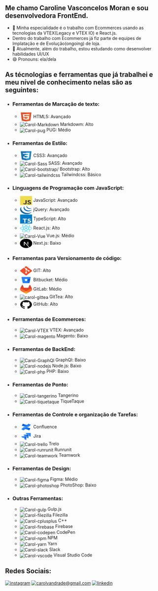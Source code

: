 ## Me chamo Caroline Vasconcelos Moran e sou desenvolvedora FrontEnd. 

- 🔭 Minha especialidade é o trabalho com Ecommerces usando as tecnologias da VTEX(Legacy e VTEX IO) e React.js. 
- Dentro do trabalho com Ecommerces já fiz parte de equipes de Implatação e de Evolução(ongoing) de loja. 
- 🌱 Atualmente, além do trabalho, estou estudando como desenvolver habilidades UI/UX 
- 😄 Pronouns: ela/dela

<div style="display: inline_block">
    <h2>
      As técnologias e ferramentas que já trabalhei e meu nível de
      conhecimento nelas são as seguintes:
    </h2>
    <ul>
        <li>
          <h3>Ferramentas de Marcação de texto:</h3>
          <ul
            style="
              display: flex;
              flex-direction: column;
              align-items: flex-start;
              column-gap: 10px;
              flex-wrap: wrap;
            "
          >
            <li>
              <span>
                <img
                  align="center"
                  alt="Carol-HTML"
                  height="30"
                  width="40"
                  src="https://raw.githubusercontent.com/devicons/devicon/master/icons/html5/html5-original.svg"
                />
              </span>
              <span>HTML5:</span>
              <span> Avançado</span>
            </li>
            <li>
              <span>
                <img
                  align="center"
                  alt="Carol-Markdown"
                  height="30"
                  width="40"
                  src="https://cdn.jsdelivr.net/gh/devicons/devicon/icons/markdown/markdown-original.svg"
                />
              </span>
              <span>Markdowm:</span>
              <span> Alto</span>
            </li>
            <li>
              <span>
                <img
                  align="center"
                  alt="Carol-pug"
                  height="30"
                  width="40"
                  src="https://miro.medium.com/max/1024/0*vAevCpR3F-p2T9NB."
                />
              </span>
              <span>PUG:</span>
              <span>Médio</span>
            </li>
          </ul>
        </li>
        <li>
          <h3>Ferramentas de Estilo:</h3>
          <ul
            style="
              display: flex;
              flex-direction: column;
              align-items: flex-start;
              column-gap: 10px;
              flex-wrap: wrap;
            "
          >
            <li>
              <span>
                <img
                  align="center"
                  alt="Carol-CSS"
                  height="30"
                  width="40"
                  src="https://raw.githubusercontent.com/devicons/devicon/master/icons/css3/css3-original.svg"
                />
              </span>
              <span>CSS3:</span>
              <span> Avançado</span>
            </li>
            <li>
              <span>
                <img
                  align="center"
                  alt="Carol-Sass"
                  height="30"
                  width="40"
                  src="https://cdn.jsdelivr.net/gh/devicons/devicon/icons/sass/sass-original.svg"
                />
              </span>
              <span>SASS:</span>
              <span> Avançado</span>
            </li>
            <li>
              <span>
                <img
                  align="center"
                  alt="Carol-bootstrap/"
                  height="30"
                  width="40"
                  src="https://cdn.jsdelivr.net/gh/devicons/devicon/icons/bootstrap/bootstrap-original.svg"
                />
              </span>
              <span>Bootstrap:</span>
              <span>Alto</span>
            </li>
            <li>
              <span>
                <img
                  align="center"
                  alt="Carol-tailwindcss"
                  height="30"
                  width="40"
                  src="https://cdn.jsdelivr.net/gh/devicons/devicon/icons/tailwindcss/tailwindcss-plain.svg"
                />
              </span>
              <span>Tailwindcss:</span>
              <span> Básico</span>
            </li>
          </ul>
        </li>
        <li>
          <h3>Linguagens de Programação com JavaScript:</h3>
          <ul
            style="
              display: flex;
              flex-direction: column;
              align-items: flex-start;
              column-gap: 10px;
              flex-wrap: wrap;
            "
          >
            <li>
              <span>
                <img
                  align="center"
                  alt="carol-Js"
                  height="30"
                  width="40"
                  src="https://raw.githubusercontent.com/devicons/devicon/master/icons/javascript/javascript-original.svg"
                />
              </span>
              <span>JavaScript:</span>
              <span> Avançado</span>
            </li>
            <li>
              <span>
                <img
                  align="center"
                  alt="carol-jquery"
                  height="30"
                  width="40"
                  src="https://raw.githubusercontent.com/devicons/devicon/master/icons/jquery/jquery-original.svg"
                />
              </span>
              <span>jQuery:</span>
              <span> Avançado</span>
            </li>
            <li>
              <span>
                <img
                  align="center"
                  alt="carol-Ts"
                  height="30"
                  width="40"
                  src="https://raw.githubusercontent.com/devicons/devicon/master/icons/typescript/typescript-original.svg"
                />
              </span>
              <span>TypeScript:</span>
              <span>Alto</span>
            </li>
            <li>
              <span>
                <img
                  align="center"
                  alt="Carol-React"
                  height="30"
                  width="40"
                  src="https://raw.githubusercontent.com/devicons/devicon/master/icons/react/react-original.svg"
                />
              </span>
              <span>React.js:</span>
              <span>Alto</span>
            </li>
            <li>
              <span>
                <img
                  align="center"
                  alt="Carol-Vue"
                  height="30"
                  width="40"
                  src="https://cdn.jsdelivr.net/gh/devicons/devicon/icons/vuejs/vuejs-original.svg"
                />
              </span>
              <span>Vue.js:</span>
              <span>Médio</span>
            </li>
            <li>
              <span>
                <img
                  align="center"
                  alt="Carol-nextjs"
                  height="30"
                  width="40"
                  src="https://raw.githubusercontent.com/devicons/devicon/master/icons/nextjs/nextjs-original.svg"
                />
              </span>
              <span>Next.js:</span>
              <span>Baixo</span>
            </li>
          </ul>
        </li>
        <li>
          <h3>Ferramentas para Versionamento de código:</h3>
          <ul
            style="
              display: flex;
              flex-direction: column;
              align-items: flex-start;
              column-gap: 10px;
              flex-wrap: wrap;
            "
          >
            <li>
              <span>
                <img
                  align="center"
                  alt="carol-Git"
                  height="30"
                  width="40"
                  src="https://raw.githubusercontent.com/devicons/devicon/master/icons/git/git-original.svg"
                />
              </span>
              <span>GIT:</span>
              <span>Alto</span>
            </li>
            <li>
              <span>
                <img
                  align="center"
                  alt="carol-bitbucket"
                  height="30"
                  width="40"
                  src="https://raw.githubusercontent.com/devicons/devicon/master/icons/bitbucket/bitbucket-original.svg"
                />
              </span>
              <span>Bitbucket:</span>
              <span>Médio</span>
            </li>
            <li>
              <span>
                <img
                  align="center"
                  alt="carol-gitlab"
                  height="30"
                  width="40"
                  src="https://raw.githubusercontent.com/devicons/devicon/master/icons/gitlab/gitlab-original.svg"
                />
              </span>
              <span>GitLab:</span>
              <span>Médio</span>
            </li>
            <li>
              <span>
                <img
                  align="center"
                  alt="carol-gittea"
                  height="30"
                  width="40"
                  src="https://gitea.ecommercetools.com.br/assets/img/logo.svg"
                />
              </span>
              <span>GitTea:</span>
              <span>Alto</span>
            </li>
            <li>
              <span>
                <img
                  align="center"
                  alt="carol-github"
                  height="30"
                  width="40"
                  src="https://raw.githubusercontent.com/devicons/devicon/master/icons/github/github-original.svg"
                />
              </span>
              <span>GitHub:</span>
              <span>Alto</span>
            </li>
          </ul>
        </li>
        <li>
          <h3>Ferramentas de Ecommerces:</h3>
          <ul
            style="
              display: flex;
              flex-direction: column;
              align-items: flex-start;
              column-gap: 10px;
              flex-wrap: wrap;
            "
          >
            <li>
              <span>
                <img
                  align="center"
                  alt="Carol-VTEX"
                  height="30"
                  width="40"
                  src="https://avatars.githubusercontent.com/u/1288938?s=200&v=4"
                />
              </span>
              <span>VTEX:</span>
              <span> Avançado</span>
            </li>
            <li>
              <span>
                <img
                  align="center"
                  alt="Carol-magento"
                  height="40"
                  width="40"
                  src="https://cdn.jsdelivr.net/gh/devicons/devicon/icons/magento/magento-original.svg"
                />
              </span>
              <span>Magento:</span>
              <span>Baixo</span>
            </li>
          </ul>
        </li>
        <li>
          <h3>Ferramentas de BackEnd:</h3>
          <ul
            style="
              display: flex;
              flex-direction: column;
              align-items: flex-start;
              column-gap: 10px;
              flex-wrap: wrap;
            "
          >
            <li>
              <span>
                <img
                  align="center"
                  alt="Carol-GraphQl"
                  height="30"
                  width="40"
                  src="https://cdn.jsdelivr.net/gh/devicons/devicon/icons/graphql/graphql-plain.svg"
                />
              </span>
              <span>GraphQl:</span>
              <span>Baixo</span>
            </li>
            <li>
              <span>
                <img
                  align="center"
                  alt="Carol-nodejs"
                  height="30"
                  width="40"
                  src="https://cdn.jsdelivr.net/gh/devicons/devicon/icons/nodejs/nodejs-plain.svg"
                />
              </span>
              <span>Node.js:</span>
              <span>Baixo</span>
            </li>
            <li>
              <span>
                <img
                  align="center"
                  alt="Carol-php"
                  height="30"
                  width="40"
                  src="https://cdn.jsdelivr.net/gh/devicons/devicon/icons/php/php-plain.svg"
                />
              </span>
              <span>PHP:</span>
              <span>Baixo</span>
            </li>
          </ul>
        </li>
        <li>
          <h3>Ferramentas de Ponto:</h3>
          <ul
            style="
              display: flex;
              flex-direction: column;
              align-items: flex-start;
              column-gap: 10px;
              flex-wrap: wrap;
            "
          >
            <li>
              <span>
                <img
                  align="center"
                  alt="Carol-tangerino"
                  height="30"
                  width="40"
                  src="https://play-lh.googleusercontent.com/elcPEAR1P6iMJpoExQFo2PTJhFIbqPoclHg479OxQHuev-YyTJxvrTtKXXvvVj--6Q"
                />
              </span>
              <span>Tangerino</span>
            </li>
            <li>
              <span>
                <img
                  align="center"
                  alt="Carol-tiquetaque"
                  height="30"
                  width="40"
                  src="https://image.winudf.com/v2/image1/Y29tLnRpcXVldGFxdWUuZnVuY2lvbmFyaW9faWNvbl8xNjMzNTMwMDE0XzA3MA/icon.png?w=184&fakeurl=1"
                />
              </span>
              <span>TiqueTaque</span>
            </li>
          </ul>
        </li>
        <li>
          <h3>Ferramentas de Controle e organização de Tarefas:</h3>
          <ul
            style="
              display: flex;
              flex-direction: column;
              align-items: flex-start;
              column-gap: 10px;
              flex-wrap: wrap;
            "
          >
            <li>
              <span>
                <img
                  align="center"
                  alt="carol-confluence"
                  height="30"
                  width="40"
                  src="https://raw.githubusercontent.com/devicons/devicon/master/icons/confluence/confluence-original.svg"
                />
              </span>
              <span>Confluence</span>
            </li>
            <li>
              <span>
                <img
                  align="center"
                  alt="carol-jira"
                  height="30"
                  width="40"
                  src="https://raw.githubusercontent.com/devicons/devicon/master/icons/jira/jira-original.svg"
                />
              </span>
              <span>Jira</span>
            </li>
            <li>
              <span>
                <img
                  align="center"
                  alt="Carol-trello"
                  height="30"
                  width="40"
                  src="https://cdn.jsdelivr.net/gh/devicons/devicon/icons/trello/trello-plain.svg"
                />
              </span>
              <span>Trelo</span>
            </li>
            <li>
              <span>
                <img
                  align="center"
                  alt="Carol-runrunit"
                  height="30"
                  width="40"
                  src="https://res.cloudinary.com/apideck/image/upload/w_196,f_auto/v1531305925/catalog/runrunit/icon128x128.png"
                />
              </span>
              <span>Runrunit</span>
            </li>
            <li>
              <span>
                <img
                  align="center"
                  alt="Carol-teamwork"
                  height="30"
                  width="auto"
                  src="https://salesdorado.com/wp-content/uploads/2022/08/Teamwork-photo-a-la-une-1.2-1200x900.png"
                />
              </span>
              <span>Teamwork</span>
            </li>
          </ul>
        </li>
        <li>
          <h3>Ferramentas de Design:</h3>
          <ul
            style="
              display: flex;
              flex-direction: column;
              align-items: flex-start;
              column-gap: 10px;
              flex-wrap: wrap;
            "
          >
            <li>
              <span>
                <img
                  align="center"
                  alt="Carol-figma"
                  height="30"
                  width="40"
                  src="https://cdn.jsdelivr.net/gh/devicons/devicon/icons/figma/figma-original.svg"
                />
              </span>
              <span>Figma:</span>
              <span>Médio</span>
            </li>
            <li>
              <span>
                <img
                  align="center"
                  alt="Carol-photoshop"
                  height="30"
                  width="40"
                  src="https://cdn.jsdelivr.net/gh/devicons/devicon/icons/photoshop/photoshop-plain.svg"
                />
              </span>
              <span>PhotoShop:</span>
              <span>Baixo</span>
            </li>
          </ul>
        </li>
        <li>
          <h3>Outras Ferramentas:</h3>
          <ul
            style="
              display: flex;
              flex-direction: column;
              align-items: flex-start;
              column-gap: 10px;
              flex-wrap: wrap;
            "
          >
            <li>
              <span>
                <img
                  align="center"
                  alt="Carol-gulp"
                  height="30"
                  width="40"
                  src="https://cdn.jsdelivr.net/gh/devicons/devicon/icons/gulp/gulp-plain.svg"
                />
              </span>
              <span>Gulp.js</span>
            </li>
            <li>
              <span>
                <img
                  align="center"
                  alt="Carol-filezilla"
                  height="30"
                  width="40"
                  src="https://cdn.jsdelivr.net/gh/devicons/devicon/icons/filezilla/filezilla-plain.svg"
                />
              </span>
              <span>Filezilla</span>
            </li>
            <li>
              <span>
                <img
                  align="center"
                  alt="Carol-cplusplus"
                  height="30"
                  width="40"
                  src="https://cdn.jsdelivr.net/gh/devicons/devicon/icons/cplusplus/cplusplus-original.svg"
                />
              </span>
              <span>C++</span>
            </li>
            <li>
              <span>
                <img
                  align="center"
                  alt="Carol-firebase"
                  height="30"
                  width="40"
                  src="https://cdn.jsdelivr.net/gh/devicons/devicon/icons/firebase/firebase-plain.svg"
                />
              </span>
              <span>Firebase</span>
            </li>
            <li>
              <span>
                <img
                  align="center"
                  alt="Carol-codepen"
                  height="30"
                  width="40"
                  src="https://cdn.jsdelivr.net/gh/devicons/devicon/icons/codepen/codepen-plain.svg"
                />
              </span>
              <span>CodePen</span>
            </li>
            <li>
              <span>
                <img
                  align="center"
                  alt="Carol-npm"
                  height="30"
                  width="40"
                  src="https://cdn.jsdelivr.net/gh/devicons/devicon/icons/npm/npm-original-wordmark.svg"
                />
              </span>
              <span>NPM</span>
            </li>
            <li>
              <span>
                <img
                  align="center"
                  alt="Carol-yarn"
                  height="30"
                  width="40"
                  src="https://cdn.jsdelivr.net/gh/devicons/devicon/icons/yarn/yarn-original-wordmark.svg"
                />
              </span>
              <span>Yarn</span>
            </li>
            <li>
              <span>
                <img
                  align="center"
                  alt="Carol-slack"
                  height="30"
                  width="40"
                  src="https://cdn.jsdelivr.net/gh/devicons/devicon/icons/slack/slack-original-wordmark.svg"
                />
              </span>
              <span>Slack</span>
            </li>
            <li>
              <span>
                <img
                  align="center"
                  alt="Carol-vscode"
                  height="30"
                  width="40"
                  src="https://cdn.jsdelivr.net/gh/devicons/devicon/icons/vscode/vscode-plain.svg"
                />
              </span>
              <span>Visual Studio Code</span>
            </li>
          </ul>
        </li>
      </ul>
    <div>
      <h2>Redes Sociais:</h2>
      <a href="https://instagram.com/carol_v_moran" target="_blank"
        ><img
          src="https://img.shields.io/badge/-Instagram-%23E4405F?style=for-the-badge&logo=instagram&logoColor=white"
          alt="instagram"
      /></a>
      <a href="mailto:carolvandrade@gmail.com" target="_blank"
        ><img
          src="https://img.shields.io/badge/-Gmail-%23333?style=for-the-badge&logo=gmail&logoColor=white"
          alt="carolvandrade@gmail.com"
      /></a>
      <a href="https://www.linkedin.com/in/carolinevmoran" target="_blank"
        ><img
          src="https://img.shields.io/badge/-LinkedIn-%230077B5?style=for-the-badge&logo=linkedin&logoColor=white"
          alt="linkedin"
      /></a>
    </div>
    </div>

    
    

 


